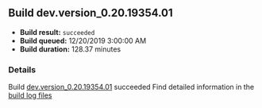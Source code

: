 ## Build dev.version_0.20.19354.01
- **Build result:** `succeeded`
- **Build queued:** 12/20/2019 3:00:00 AM
- **Build duration:** 128.37 minutes
### Details
Build [dev.version_0.20.19354.01](https://winappstudio.visualstudio.com/web/build.aspx?pcguid=a4ef43be-68ce-4195-a619-079b4d9834c2&builduri=vstfs%3a%2f%2f%2fBuild%2fBuild%2f32427) succeeded
Find detailed information in the [build log files]()
